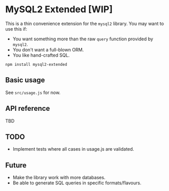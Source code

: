 # MySQL2 Extended [WIP]

This is a thin convenience extension for the `mysql2` library. You may want to
use this if:
- You want something more than the raw `query` function provided by `mysql2`.
- You don't want a full-blown ORM.
- You like hand-crafted SQL.

`npm install mysql2-extended`

## Basic usage

See `src/usage.js` for now.

## API reference

TBD

## TODO
- Implement tests where all cases in usage.js are validated.

## Future

- Make the library work with more databases.
- Be able to generate SQL queries in specific formats/flavours.
